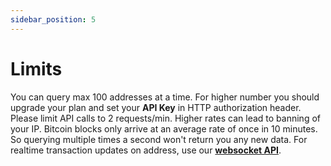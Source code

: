 ```yaml
---
sidebar_position: 5
---
```


# Limits

You can query max 100 addresses at a time. For higher number you should upgrade your plan and set your <b>API Key</b> in HTTP authorization header. Please limit API calls to 2 requests/min. Higher rates can lead to banning of your IP. Bitcoin blocks only arrive at an average rate of once in 10 minutes. So querying multiple times a second won't return you any new data. For realtime transaction updates on address, use our <b><a href="/payments/payment-notification" target="_blank">websocket API</a></b>.
